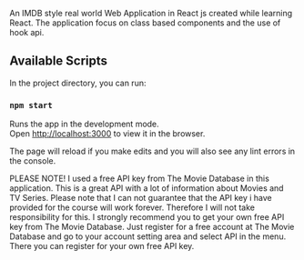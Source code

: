 An IMDB style real world Web Application in React js created while learning React. The application focus on class based components and the use of hook api.

## Available Scripts

In the project directory, you can run:

### `npm start`

Runs the app in the development mode.<br />
Open [http://localhost:3000](http://localhost:3000) to view it in the browser.

The page will reload if you make edits and you will also see any lint errors in the console.


PLEASE NOTE! I used a free API key from The Movie Database in this application. This is a great API with a lot of information about Movies and TV Series. Please note that I can not guarantee that the API key i have provided for the course will work forever. Therefore I will not take responsibility for this. I strongly recommend you to get your own free API key from The Movie Database. Just register for a free account at The Movie Database and go to your account setting area and select API in the menu. There you can register for your own free API key.
